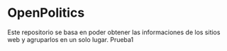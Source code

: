 # OpenPolitics
Este repositorio se basa en poder obtener las informaciones de los sitios web y agruparlos en un solo lugar.
Prueba1

